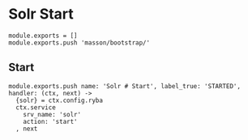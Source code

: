 
# Solr Start

    module.exports = []
    module.exports.push 'masson/bootstrap/'

## Start

    module.exports.push name: 'Solr # Start', label_true: 'STARTED', handler: (ctx, next) ->
      {solr} = ctx.config.ryba
      ctx.service
        srv_name: 'solr'
        action: 'start'
      , next
